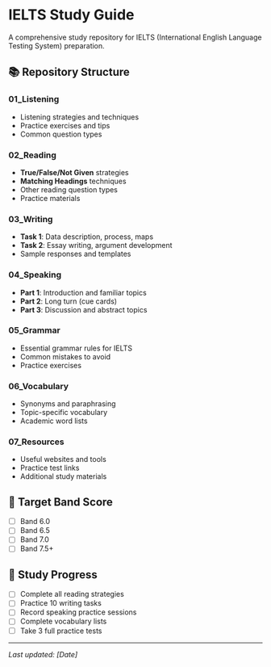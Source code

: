 # IELTS Study Guide

A comprehensive study repository for IELTS (International English Language Testing System) preparation.

## 📚 Repository Structure

### 01_Listening
- Listening strategies and techniques
- Practice exercises and tips
- Common question types

### 02_Reading
- **True/False/Not Given** strategies
- **Matching Headings** techniques
- Other reading question types
- Practice materials

### 03_Writing
- **Task 1**: Data description, process, maps
- **Task 2**: Essay writing, argument development
- Sample responses and templates

### 04_Speaking
- **Part 1**: Introduction and familiar topics
- **Part 2**: Long turn (cue cards)
- **Part 3**: Discussion and abstract topics

### 05_Grammar
- Essential grammar rules for IELTS
- Common mistakes to avoid
- Practice exercises

### 06_Vocabulary
- Synonyms and paraphrasing
- Topic-specific vocabulary
- Academic word lists

### 07_Resources
- Useful websites and tools
- Practice test links
- Additional study materials

## 🎯 Target Band Score
- [ ] Band 6.0
- [ ] Band 6.5
- [ ] Band 7.0
- [ ] Band 7.5+

## 📝 Study Progress
- [ ] Complete all reading strategies
- [ ] Practice 10 writing tasks
- [ ] Record speaking practice sessions
- [ ] Complete vocabulary lists
- [ ] Take 3 full practice tests

---
*Last updated: [Date]*
